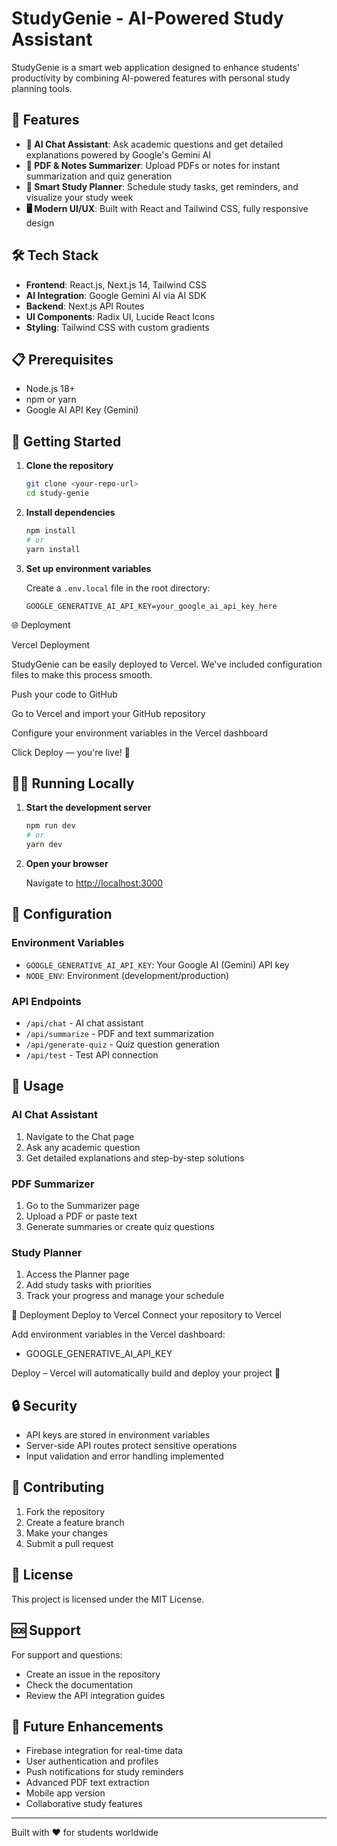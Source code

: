 # StudyGenie - AI-Powered Study Assistant

StudyGenie is a smart web application designed to enhance students' productivity by combining AI-powered features with personal study planning tools.

## 🚀 Features

- **🤖 AI Chat Assistant**: Ask academic questions and get detailed explanations powered by Google's Gemini AI
- **📄 PDF & Notes Summarizer**: Upload PDFs or notes for instant summarization and quiz generation
- **📅 Smart Study Planner**: Schedule study tasks, get reminders, and visualize your study week
- **🖥️ Modern UI/UX**: Built with React and Tailwind CSS, fully responsive design

## 🛠️ Tech Stack

- **Frontend**: React.js, Next.js 14, Tailwind CSS
- **AI Integration**: Google Gemini AI via AI SDK
- **Backend**: Next.js API Routes
- **UI Components**: Radix UI, Lucide React Icons
- **Styling**: Tailwind CSS with custom gradients

## 📋 Prerequisites

- Node.js 18+ 
- npm or yarn
- Google AI API Key (Gemini)

## 🚀 Getting Started

1. **Clone the repository**
   ```bash
   git clone <your-repo-url>
   cd study-genie
   ```

2. **Install dependencies**
   ```bash
   npm install
   # or
   yarn install
   ```

3. **Set up environment variables**
   
   Create a `.env.local` file in the root directory:
   ```env
   GOOGLE_GENERATIVE_AI_API_KEY=your_google_ai_api_key_here
   ```

🌐 Deployment

Vercel Deployment

StudyGenie can be easily deployed to Vercel. We've included configuration files to make this process smooth.

Push your code to GitHub

Go to Vercel and import your GitHub repository

Configure your environment variables in the Vercel dashboard

Click Deploy — you're live! 🚀

## 🏃‍♂️ Running Locally

1. **Start the development server**
   ```bash
   npm run dev
   # or
   yarn dev
   ```

2. **Open your browser**
   
   Navigate to [http://localhost:3000](http://localhost:3000)

## 🔧 Configuration

### Environment Variables

- `GOOGLE_GENERATIVE_AI_API_KEY`: Your Google AI (Gemini) API key
- `NODE_ENV`: Environment (development/production)

### API Endpoints

- `/api/chat` - AI chat assistant
- `/api/summarize` - PDF and text summarization
- `/api/generate-quiz` - Quiz question generation
- `/api/test` - Test API connection

## 📱 Usage

### AI Chat Assistant
1. Navigate to the Chat page
2. Ask any academic question
3. Get detailed explanations and step-by-step solutions

### PDF Summarizer
1. Go to the Summarizer page
2. Upload a PDF or paste text
3. Generate summaries or create quiz questions

### Study Planner
1. Access the Planner page
2. Add study tasks with priorities
3. Track your progress and manage your schedule

🚀 Deployment
Deploy to Vercel
Connect your repository to Vercel

Add environment variables in the Vercel dashboard:
   - GOOGLE_GENERATIVE_AI_API_KEY

Deploy – Vercel will automatically build and deploy your project 🎉

## 🔒 Security

- API keys are stored in environment variables
- Server-side API routes protect sensitive operations
- Input validation and error handling implemented

## 🤝 Contributing

1. Fork the repository
2. Create a feature branch
3. Make your changes
4. Submit a pull request

## 📄 License

This project is licensed under the MIT License.

## 🆘 Support

For support and questions:
- Create an issue in the repository
- Check the documentation
- Review the API integration guides

## 🔮 Future Enhancements

- Firebase integration for real-time data
- User authentication and profiles
- Push notifications for study reminders
- Advanced PDF text extraction
- Mobile app version
- Collaborative study features

---

Built with ❤️ for students worldwide
